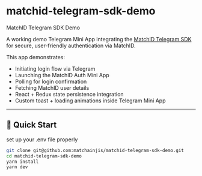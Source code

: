# matchid-telegram-sdk-demo
MatchID Telegram SDK Demo

A working demo Telegram Mini App integrating the [MatchID Telegram SDK](https://docs.matchid.ai/migrate/telegramMiniApp.html) for secure, user-friendly authentication via MatchID.

This app demonstrates:

- Initiating login flow via Telegram
- Launching the MatchID Auth Mini App
- Polling for login confirmation
- Fetching MatchID user details
- React + Redux state persistence integration
- Custom toast + loading animations inside Telegram Mini App

---

## 🚀 Quick Start

set up your .env file properly

```bash
git clone git@github.com:matchainjis/matchid-telegram-sdk-demo.git
cd matchid-telegram-sdk-demo
yarn install
yarn dev
